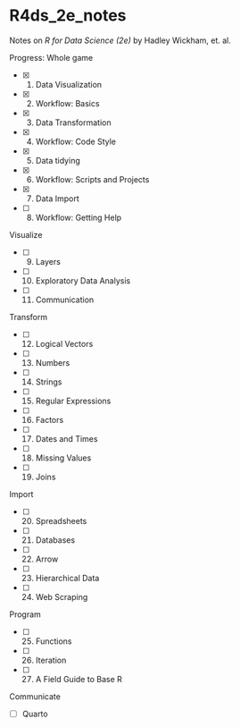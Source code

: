 # R4ds_2e_notes
Notes on *R for Data Science (2e)* by Hadley Wickham, et. al.

Progress:
Whole game
- [x] 1. Data Visualization
- [x] 2. Workflow: Basics
- [x] 3. Data Transformation
- [x] 4. Workflow: Code Style
- [x] 5. Data tidying
- [x] 6. Workflow: Scripts and Projects
- [x] 7. Data Import
- [ ] 8. Workflow: Getting Help

Visualize
- [ ] 9. Layers
- [ ] 10. Exploratory Data Analysis
- [ ] 11. Communication

Transform
- [ ] 12. Logical Vectors
- [ ] 13. Numbers
- [ ] 14. Strings
- [ ] 15. Regular Expressions
- [ ] 16. Factors
- [ ] 17. Dates and Times
- [ ] 18. Missing Values
- [ ] 19. Joins

Import
- [ ] 20. Spreadsheets
- [ ] 21. Databases
- [ ] 22. Arrow
- [ ] 23. Hierarchical Data
- [ ] 24. Web Scraping

Program
- [ ] 25. Functions
- [ ] 26. Iteration
- [ ] 27. A Field Guide to Base R

Communicate
- [ ] Quarto
